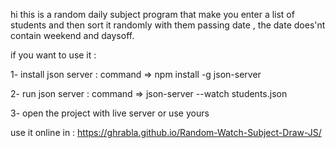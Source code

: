 hi this is a random daily subject program that make you enter a list of students and then sort it randomly with them passing date , the date does'nt contain weekend and daysoff.

if you want to use it :

1- install json server : 
 command => npm install -g json-server

2- run json server :
command => json-server --watch students.json

3- open the project with live server or use yours

use it online in : https://ghrabla.github.io/Random-Watch-Subject-Draw-JS/